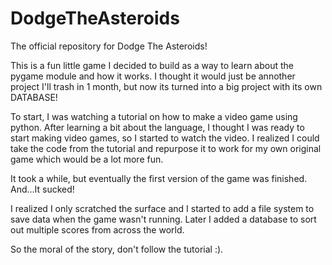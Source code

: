 # DodgeTheAsteroids
The official repository for Dodge The Asteroids!

This is a fun little game I decided to build as a way to learn about the pygame module and how it works. I thought it would just be annother project I'll trash in 1 month, 
but now its turned into a big project with its own DATABASE! 

To start, I was watching a tutorial on how to make a video game using python. After learning a bit about the language, I thought I was ready to start making video games,
so I started to watch the video. I realized I could take the code from the tutorial and repurpose it to work for my own original game which would be a lot more fun.

It took a while, but eventually the first version of the game was finished. And...It sucked!

I realized I only scratched the surface and I started to add a file system to save data when the game wasn't running. Later I added a database to sort out multiple scores
from across the world.

So the moral of the story, don't follow the tutorial :).
